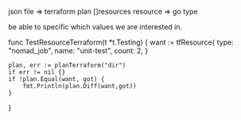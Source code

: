 json file => terraform plan
[]resources
resource => go type

be able to specific which values we are interested in.

func TestResourceTerraform(t \*t.Testing) {
want := tfResource{
type: "nomad_job",
name: "unit-test",
count: 2,
}

    plan, err := planTerraform("dir")
    if err != nil {}
    if !plan.Equal(want, got) {
        fmt.Println(plan.Diff(want,got))
    }

}
